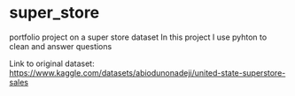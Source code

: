 # super_store
portfolio project on a super store dataset
In this project I use pyhton to clean and answer questions

Link to original dataset: https://www.kaggle.com/datasets/abiodunonadeji/united-state-superstore-sales
